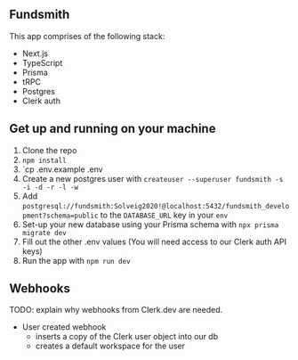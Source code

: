 ## Fundsmith

This app comprises of the following stack:

- Next.js
- TypeScript
- Prisma
- tRPC
- Postgres
- Clerk auth

## Get up and running on your machine

1. Clone the repo
2. `npm install`
3. `cp .env.example .env
4. Create a new postgres user with `createuser --superuser fundsmith -s -i -d -r -l -w`
5. Add `postgresql://fundsmith:Solveig2020!@localhost:5432/fundsmith_development?schema=public` to the `DATABASE_URL` key in your `env`
6. Set-up your new database using your Prisma schema with `npx prisma migrate dev`
7. Fill out the other .env values (You will need access to our Clerk auth API keys)
8. Run the app with `npm run dev`

## Webhooks

TODO: explain why webhooks from Clerk.dev are needed.

- User created webhook
  - inserts a copy of the Clerk user object into our db
  - creates a default workspace for the user
